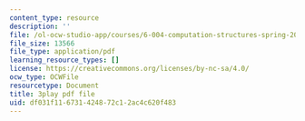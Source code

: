 ```yaml
---
content_type: resource
description: ''
file: /ol-ocw-studio-app/courses/6-004-computation-structures-spring-2017/df031f116731424872c12ac4c620f483_7XEUB_dTaK0.pdf
file_size: 13566
file_type: application/pdf
learning_resource_types: []
license: https://creativecommons.org/licenses/by-nc-sa/4.0/
ocw_type: OCWFile
resourcetype: Document
title: 3play pdf file
uid: df031f11-6731-4248-72c1-2ac4c620f483
---
```

